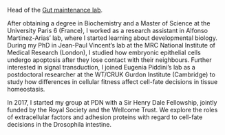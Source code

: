 Head of the <a href = "https://www.pdn.cam.ac.uk/directory/golnar-kolahgar">Gut maintenance lab</a>.

<p>After obtaining a degree in Biochemistry and a Master of Science at the University Paris 6 (France), I worked as a research assistant in Alfonso Martinez-Arias’ lab, where I started learning about developmental biology. During my PhD in Jean-Paul Vincent’s lab at the MRC National Institute of Medical Research (London), I studied how embryonic epithelial cells undergo apoptosis after they lose contact with their neighbours. Further interested in signal transduction, I joined Eugenia Piddini’s lab as a postdoctoral researcher at the WT/CRUK Gurdon Institute (Cambridge) to study how differences in cellular fitness affect cell-fate decisions in tissue homeostasis. 
<p>In 2017, I started my group at PDN with a Sir Henry Dale Fellowship, jointly funded by the Royal Society and the Wellcome Trust. We explore the roles of extracellular factors and adhesion proteins with regard to cell-fate decisions in the Drosophila intestine.
